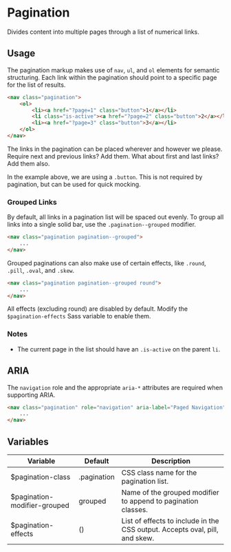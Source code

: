 # Pagination #

Divides content into multiple pages through a list of numerical links.

## Usage ##

The pagination markup makes use of `nav`, `ul`, and `ol` elements for semantic structuring.
Each link within the pagination should point to a specific page for the list of results.

```html
<nav class="pagination">
    <ol>
        <li><a href="?page=1" class="button">1</a></li>
        <li class="is-active"><a href="?page=2" class="button">2</a></li>
        <li><a href="?page=3" class="button">3</a></li>
    </ol>
</nav>
```

The links in the pagination can be placed wherever and however we please.
Require next and previous links? Add them. What about first and last links? Add them also.

<div class="notice is-info">
    In the example above, we are using a <code>.button</code>.
    This is not required by pagination, but can be used for quick mocking.
</div>

### Grouped Links ###

By default, all links in a pagination list will be spaced out evenly.
To group all links into a single solid bar, use the `.pagination--grouped` modifier.

```html
<nav class="pagination pagination--grouped">
    ...
</nav>
```

Grouped paginations can also make use of certain effects, like `.round`, `.pill`, `.oval`, and `.skew`.

```html
<nav class="pagination pagination--grouped round">
    ...
</nav>
```

<div class="notice is-warning">
    All effects (excluding round) are disabled by default.
    Modify the <code>$pagination-effects</code> Sass variable to enable them.
</div>

### Notes ###

* The current page in the list should have an `.is-active` on the parent `li`.

## ARIA ##

The `navigation` role and the appropriate `aria-*` attributes are required when supporting ARIA.

```html
<nav class="pagination" role="navigation" aria-label="Paged Navigation">
    ...
</nav>
```

## Variables ##

<table class="table is-striped data-table">
    <thead>
        <tr>
            <th>Variable</th>
            <th>Default</th>
            <th>Description</th>
        </tr>
    </thead>
    <tbody>
        <tr>
            <td>$pagination-class</td>
            <td>.pagination</td>
            <td>CSS class name for the pagination list.</td>
        </tr>
        <tr>
            <td>$pagination-modifier-grouped</td>
            <td>grouped</td>
            <td>Name of the grouped modifier to append to pagination classes.</td>
        </tr>
        <tr>
            <td>$pagination-effects</td>
            <td>()</td>
            <td>List of effects to include in the CSS output. Accepts oval, pill, and skew.</td>
        </tr>
    </tbody>
</table>